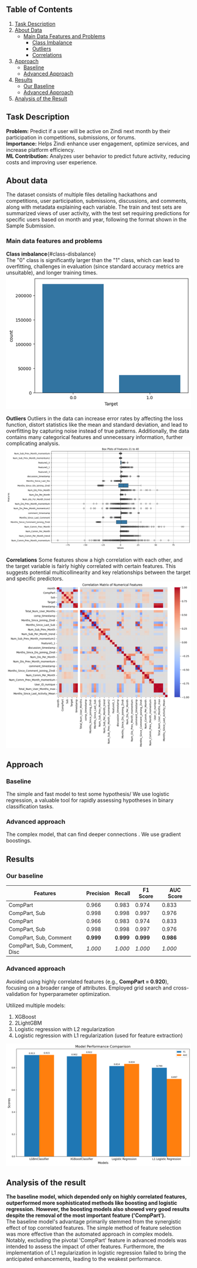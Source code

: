 
## Table of Contents
1. [Task Description](#task-description)
2. [About Data](#about-data)
   - [Main Data Features and Problems](#main-data-features-and-problems)
     - [Class Imbalance](#class-disbalance)
     - [Outliers](#outliers)
     - [Correlations](#correlations)
3. [Approach](#approach)
   - [Baseline](#baseline)
   - [Advanced Approach](#advanced-approach)
4. [Results](#results)
   - [Our Baseline](#our-baseline)
   - [Advanced Approach](#advanced-approach-1)
5. [Analysis of the Result](#analysis-of-the-result)


## Task Description
**Problem:** Predict if a user will be active on Zindi next month by their participation in competitions, submissions, or forums.  
**Importance:** Helps Zindi enhance user engagement, optimize services, and increase platform efficiency.  
**ML Contribution:** Analyzes user behavior to predict future activity, reducing costs and improving user experience.  

## About data

The dataset consists of multiple files detailing hackathons and competitions, user participation, submissions, discussions, and comments, along with metadata explaining each variable. The train and test sets are summarized views of user activity, with the test set requiring predictions for specific users based on month and year, following the format shown in the Sample Submission.

### Main data features and problems
**Class imbalance**{#class-disbalance}  
The "0" class is significantly larger than the "1" class, which can lead to overfitting, challenges in evaluation (since standard accuracy metrics are unsuitable), and longer training times.  
![](target_imbalance.png)   
  
**Outliers**
Outliers in the data can increase error rates by affecting the loss function, distort statistics like the mean and standard deviation, and lead to overfitting by capturing noise instead of true patterns. Additionally, the data contains many categorical features and unnecessary information, further complicating analysis.  
![](outliers.png)  
  
**Correlations**
Some features show a high correlation with each other, and the target variable is fairly highly correlated with certain features. This suggests potential multicollinearity and key relationships between the target and specific predictors.  
![](correlation.png)  

## Approach

### Baseline 
The simple and fast model to test some hypothesis/ We use logistic regression, a valuable tool for rapidly assessing hypotheses in binary classification tasks. 

### Advanced approach
The complex model, that can find deeper connections . We use gradient boostings.

## Results

### Our baseline
| Features            | Precision | Recall | F1 Score | AUC Score |
|---------------------|-----------|--------|----------|-----------|
| CompPart            | 0.966     | 0.983  | 0.974    | 0.833     |
| CompPart, Sub       | 0.998     | 0.998  | 0.997    | 0.976     |
| CompPart                      | 0.966     | 0.983  | 0.974    | 0.833     |
| CompPart, Sub                 | 0.998     | 0.998  | 0.997    | 0.976     |
| CompPart, Sub, Comment        | **0.999**    | **0.999**  | **0.999**   | **0.986**     |
| CompPart, Sub, Comment, Disc  | _1.000_     | _1.000_  | _1.000_    | _1.000_     |

### Advanced approach
Avoided using highly correlated features (e.g., **CompPart = 0.920**), focusing on a broader range of attributes.
Employed grid search and cross-validation for hyperparameter optimization.  

Utilized multiple models:
  1) XGBoost
  2) 2LightGBM
  3) Logistic regression with L2 regularization
  4) Logistic regression with L1 regularization (used for feature extraction)

![](results_advanced.png)

## Analysis of the result
**The baseline model, which depended only on highly correlated features, outperformed more sophisticated methods like boosting and logistic regression.** **However, the boosting models also showed very good results despite the removal of the most important feature ('CompPart').**  
The baseline model's advantage primarily stemmed from the synergistic effect of top correlated features. The simple method of feature selection was more effective than the automated approach in complex models. Notably, excluding the pivotal 'CompPart' feature in advanced models was intended to assess the impact of other features. Furthermore, the implementation of L1 regularization in logistic regression failed to bring the anticipated enhancements, leading to the weakest performance.
